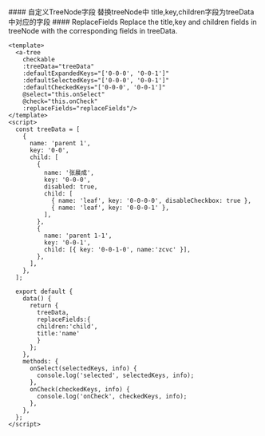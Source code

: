 <cn>
#### 自定义TreeNode字段
替换treeNode中 title,key,children字段为treeData中对应的字段
</cn>

<us>
#### ReplaceFields
Replace the title,key and children fields in treeNode with the corresponding fields in treeData.
</us>

```tpl
<template>
  <a-tree
    checkable
    :treeData="treeData"
    :defaultExpandedKeys="['0-0-0', '0-0-1']"
    :defaultSelectedKeys="['0-0-0', '0-0-1']"
    :defaultCheckedKeys="['0-0-0', '0-0-1']"
    @select="this.onSelect"
    @check="this.onCheck"
    :replaceFields="replaceFields"/>
</template>
<script>
  const treeData = [
    {
      name: 'parent 1',
      key: '0-0',
      child: [
        {
          name: '张晨成',
          key: '0-0-0',
          disabled: true,
          child: [
            { name: 'leaf', key: '0-0-0-0', disableCheckbox: true },
            { name: 'leaf', key: '0-0-0-1' },
          ],
        },
        {
          name: 'parent 1-1',
          key: '0-0-1',
          child: [{ key: '0-0-1-0', name:'zcvc' }],
        },
      ],
    },
  ];

  export default {
    data() {
      return {
        treeData,
        replaceFields:{
        children:'child',
        title:'name'
        }
      };
    },
    methods: {
      onSelect(selectedKeys, info) {
        console.log('selected', selectedKeys, info);
      },
      onCheck(checkedKeys, info) {
        console.log('onCheck', checkedKeys, info);
      },
    },
  };
</script>
```
